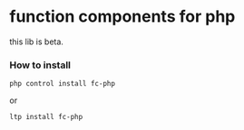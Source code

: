 # function components for php 

this lib is beta.

### How to install

```
php control install fc-php
```
or 
```
ltp install fc-php
```